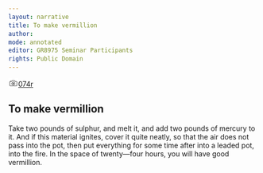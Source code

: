 ```yaml
---
layout: narrative
title: To make vermillion
author:
mode: annotated
editor: GR8975 Seminar Participants
rights: Public Domain
---
```


 <a href="http://gallica.bnf.fr/ark:/12148/btv1b10500001g/f153.image"><img src="../assets/photo-icon.png" alt="folio images" style="display:inline-block; margin-bottom:-3px;">074r</a><br/> 
## To make vermillion

 
Take two pounds of sulphur, and melt it, and add two pounds of mercury to it. And if this material ignites, cover it quite neatly, so that the air does not pass into the pot, then put everything for some time after into a leaded pot, into the fire. In the space of twenty—four hours, you will have good vermillion.
 